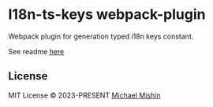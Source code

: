 # I18n-ts-keys webpack-plugin

Webpack plugin for generation typed i18n keys constant.

See readme [here](https://github.com/platinum355/i18n-ts-keys/blob/master/README.md)

## License

MIT License © 2023-PRESENT [Michael Mishin](https://github.com/platinum355)